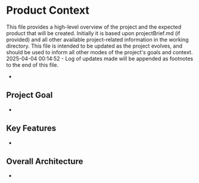# Product Context

This file provides a high-level overview of the project and the expected product that will be created. Initially it is based upon projectBrief.md (if provided) and all other available project-related information in the working directory. This file is intended to be updated as the project evolves, and should be used to inform all other modes of the project's goals and context.
2025-04-04 00:14:52 - Log of updates made will be appended as footnotes to the end of this file.

-

## Project Goal

-

## Key Features

-

## Overall Architecture

-
